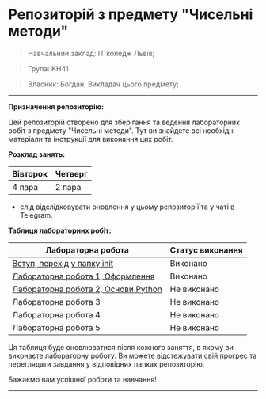 # Репозиторій з предмету "Чисельні методи"
> Навчальний заклад: ІТ коледж Львів;

> Група: KН41

> Власник: Богдан, Викладач цього предмету;
---

**Призначення репозиторію:**

Цей репозиторій створено для зберігання та ведення лабораторних робіт з предмету "Чисельні методи". Тут ви знайдете всі необхідні матеріали та інструкції для виконання цих робіт.

**Розклад занять:**

| Вівторок | Четверг |
|---|---|
| 4 пара | 2 пара |

- слід відслідковувати оновлення у цьому репозиторії та у чаті в Telegram.

**Таблиця лабораторних робіт:**

| Лабораторна робота | Статус виконання |
|--------------------|------------------|
| [Вступ, перехід у папку init](init/README.md) | Виконано |
| [Лабораторна робота 1, Оформлення](1_lab/README.md) | Виконано |
| [Лабораторна робота 2, Основи Python](2_lab/README.md) | Не виконано |
| Лабораторна робота 3 | Не виконано |
| Лабораторна робота 4 | Не виконано |
| Лабораторна робота 5 | Не виконано |

Ця таблиця буде оновлюватися після кожного заняття, в якому ви виконаєте лабораторну роботу. Ви можете відстежувати свій прогрес та переглядати завдання у відповідних папках репозиторію.

Бажаємо вам успішної роботи та навчання!

---